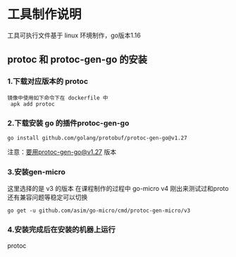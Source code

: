 # 工具制作说明
工具可执行文件基于 linux 环境制作，go版本1.16
## protoc 和 protoc-gen-go 的安装
### 1.下载对应版本的 protoc 
```
镜像中使用如下命令下在 dockerfile 中
 apk add protoc
```
### 2.下载安装 go 的插件protoc-gen-go 
```
go install github.com/golang/protobuf/protoc-gen-go@v1.27
```
注意：要用protoc-gen-go@v1.27 版本 
### 3.安装gen-micro
这里选择的是 v3 的版本
在课程制作的过程中 go-micro v4 刚出来测试过和proto 还有兼容问题等稳定可以切换
```
go get -u github.com/asim/go-micro/cmd/protoc-gen-micro/v3    
```
### 4.安装完成后在安装的机器上运行
protoc 